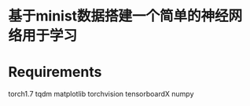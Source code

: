 # 基于minist数据搭建一个简单的神经网络用于学习

# Requirements
torch1.7
tqdm
matplotlib
torchvision
tensorboardX
numpy
